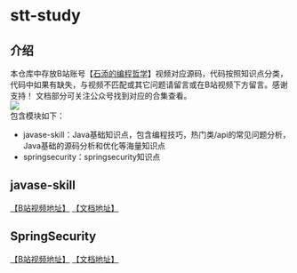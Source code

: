 # stt-study

## 介绍
本仓库中存放B站账号【[石添的编程哲学](https://space.bilibili.com/505142188)】视频对应源码，代码按照知识点分类，代码中如果有缺失，与视频不匹配或其它问题请留言或在B站视频下方留言。感谢支持！
文档部分可关注公众号找到对应的合集查看。<br>
![](https://gitee.com/stt0626/stt-study/raw/master/gzh.jpg)
<br>
包含模块如下：
- javase-skill：Java基础知识点，包含编程技巧，热门类/api的常见问题分析，Java基础的源码分析和优化等海量知识点
- springsecurity：springsecurity知识点

## javase-skill
[【B站视频地址】](https://space.bilibili.com/505142188/channel/collectiondetail?sid=1916254)
[【文档地址】](https://mp.weixin.qq.com/mp/appmsgalbum?__biz=MzI2NDc3OTE2Ng==&action=getalbum&album_id=3235956772662820872#wechat_redirect)
## SpringSecurity
[【B站视频地址】](https://www.bilibili.com/video/BV1xu411F7P4/)
[【文档地址】](https://mp.weixin.qq.com/mp/appmsgalbum?__biz=MzI2NDc3OTE2Ng==&action=getalbum&album_id=3214261672610250757#wechat_redirect)


